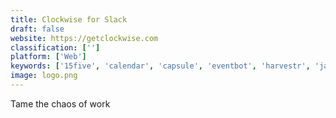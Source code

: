 ```yaml
---
title: Clockwise for Slack
draft: false 
website: https://getclockwise.com
classification: ['']
platform: ['Web']
keywords: ['15five', 'calendar', 'capsule', 'eventbot', 'harvestr', 'jawger', 'kin', 'ludo', 'planiro', 'standuply', 'trill', 'wakesapp', 'allcal']
image: logo.png
---
```

Tame the chaos of work